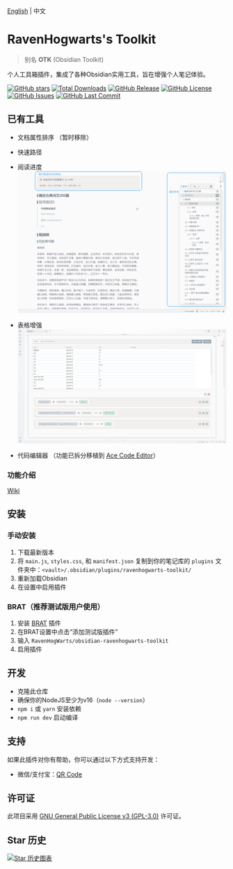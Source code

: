 [English](README.md) | 中文
# RavenHogwarts's Toolkit
> 别名 **OTK** (Obsidian Toolkit)

个人工具箱插件，集成了各种Obsidian实用工具，旨在增强个人笔记体验。

[![GitHub stars](https://img.shields.io/github/stars/RavenHogWarts/obsidian-ravenhogwarts-toolkit?style=flat&label=星标)](https://github.com/RavenHogWarts/obsidian-ravenhogwarts-toolkit/stargazers)
[![Total Downloads](https://img.shields.io/github/downloads/RavenHogWarts/obsidian-ravenhogwarts-toolkit/total?style=flat&label=总下载量)](https://github.com/RavenHogWarts/obsidian-ravenhogwarts-toolkit/releases)
[![GitHub Release](https://img.shields.io/github/v/release/RavenHogWarts/obsidian-ravenhogwarts-toolkit?style=flat&label=正式版)](https://github.com/RavenHogWarts/obsidian-ravenhogwarts-toolkit/releases/latest)
[![GitHub License](https://img.shields.io/github/license/RavenHogWarts/obsidian-ravenhogwarts-toolkit?style=flat&label=许可证)](https://github.com/RavenHogWarts/obsidian-ravenhogwarts-toolkit/blob/master/LICENSE)
[![GitHub Issues](https://img.shields.io/github/issues/RavenHogWarts/obsidian-ravenhogwarts-toolkit?style=flat&label=问题)](https://github.com/RavenHogWarts/obsidian-ravenhogwarts-toolkit/issues)
[![GitHub Last Commit](https://img.shields.io/github/last-commit/RavenHogWarts/obsidian-ravenhogwarts-toolkit?style=flat&label=最后提交)](https://github.com/RavenHogWarts/obsidian-ravenhogwarts-toolkit/commits/master)

## 已有工具
- 文档属性排序 （暂时移除）
- 快速路径
- 阅读进度
![阅读进度](./assets/reading-progress.png)

- 表格增强
![表格增强](./assets/table-enhance.png)

- 代码编辑器 （功能已拆分移植到 [Ace Code Editor](https://github.com/RavenHogWarts/obsidian-ace-code-editor)）

### 功能介绍
[Wiki](https://ravenhogwarts.github.io/docs/zh/obsidian-ravenhogwarts-toolkit/)

## 安装
### 手动安装

1. 下载最新版本
2. 将 `main.js`, `styles.css`, 和 `manifest.json` 复制到你的笔记库的 `plugins` 文件夹中：`<vault>/.obsidian/plugins/ravenhogwarts-toolkit/`
3. 重新加载Obsidian
4. 在设置中启用插件

### BRAT（推荐测试版用户使用）
1. 安装 [BRAT](https://github.com/TfTHacker/obsidian42-brat) 插件
2. 在BRAT设置中点击“添加测试版插件”
3. 输入 `RavenHogWarts/obsidian-ravenhogwarts-toolkit`
4. 启用插件

## 开发

- 克隆此仓库
- 确保你的NodeJS至少为v16（`node --version`）
- `npm i` 或 `yarn` 安装依赖
- `npm run dev` 启动编译

## 支持

如果此插件对你有帮助，你可以通过以下方式支持开发：
- 微信/支付宝：[QR Code](https://s2.loli.net/2024/05/06/lWBj3ObszUXSV2f.png)

## 许可证

此项目采用 [GNU General Public License v3 (GPL-3.0)](https://github.com/RavenHogWarts/obsidian-ravenhogwarts-toolkit/blob/master/LICENSE) 许可证。

## Star 历史

[![Star 历史图表](https://api.star-history.com/svg?repos=RavenHogWarts/obsidian-ravenhogwarts-toolkit&type=Timeline)](https://www.star-history.com/#RavenHogWarts/obsidian-ravenhogwarts-toolkit&Timeline)